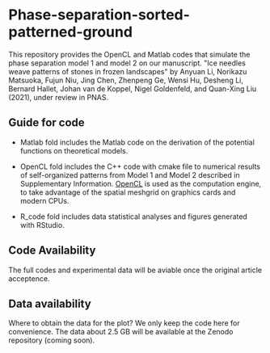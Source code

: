# Phase-separation-sorted-patterned-ground
This repository provides the OpenCL and Matlab codes that simulate the phase separation model 1 and model 2 on our manuscript. "Ice needles weave patterns of stones in frozen landscapes" by Anyuan Li, Norikazu Matsuoka, Fujun Niu, Jing Chen, Zhenpeng Ge, Wensi Hu, Desheng Li, Bernard Hallet, Johan van de Koppel, Nigel Goldenfeld, and Quan-Xing Liu (2021), under review in PNAS.

## Guide for code 
* Matlab fold includes the Matlab code on the derivation of the potential functions on theoretical models.

* OpenCL fold includes the C++ code with cmake file to numerical results of self-organized patterns from Model 1 and Model 2 described in Supplementary Information. [OpenCL](http://en.wikipedia.org/wiki/OpenCL) is used as the computation engine, to take advantage of the spatial meshgrid on graphics cards and modern CPUs.

* R_code fold includes data statistical analyses and figures generated with RStudio.
## Code Availability 
The full codes and experimental data will be aviable once the original article acceptence. 

## Data availability
Where to obtain the data for the plot? We only keep the code here for convenience. The data about 2.5 GB will be available at the Zenodo repository (coming soon).
